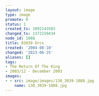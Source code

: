 ```yaml
---
layout: image
type: image
promote: 0
status: 1
created_ts: 1092143503
changed_ts: 1372159434
node_id: 1088
title: 03039 Orcs
created: '2004-08-10'
changed: '2013-06-25'
aliases: []
tags:
- The Return Of The King
- 2003/12 - December 2003
images:
- - src: image/images/130_3039-1088.jpg
    name: 130_3039-1088.jpg
---
```


